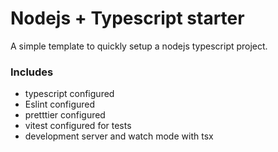 # Nodejs + Typescript starter

A simple template to quickly setup a nodejs typescript project.

### Includes
- typescript configured
- Eslint configured
- pretttier configured
- vitest configured for tests
- development server and watch mode with tsx